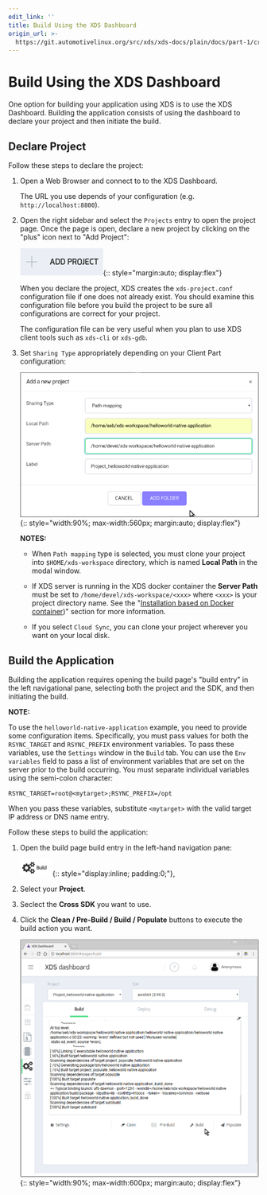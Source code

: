 ```yaml
---
edit_link: ''
title: Build Using the XDS Dashboard
origin_url: >-
  https://git.automotivelinux.org/src/xds/xds-docs/plain/docs/part-1/create-app-build-dashboard.md?h=flounder
---
```


<!-- WARNING: This file is generated by fetch_docs.js using /home/boron/Documents/AGL/docs-webtemplate/site/_data/tocs/devguides/flounder/xds-docs-guides-flounder-devguides-book.yml -->

# Build Using the XDS Dashboard

One option for building your application using XDS is to use
the XDS Dashboard.
Building the application consists of using the dashboard
to declare your project and then initiate the build.

## Declare Project

Follow these steps to declare the project:

1. Open a Web Browser and connect to to the XDS Dashboard.

   The URL you use depends of your configuration (e.g. `http://localhost:8800`).

2. Open the right sidebar and select the `Projects` entry to open the
   project page.
   Once the page is open, declare a new project by clicking on the
   "plus" icon next to "Add Project":

   ![](./pictures/xds-dashboard-icon-2.png){:: style="margin:auto; display:flex"}

   When you declare the project, XDS creates the `xds-project.conf`
   configuration file if one does not already exist.
   You should examine this configuration file before you build the
   project to be sure all configurations are correct for your project.

   The configuration file can be very useful when you plan to use
   XDS client tools such as `xds-cli` or `xds-gdb`.

   <!-- pagebreak -->

3. Set `Sharing Type` appropriately depending on your Client Part
   configuration:

   ![](./pictures/xds-dashboard-prj-1.png){:: style="width:90%; max-width:560px; margin:auto; display:flex"}

   <!-- section-note -->
   **NOTES:**

   - When `Path mapping` type is selected, you must clone your project into
     `$HOME/xds-workspace` directory, which is named **Local Path** in the modal window.

   - If XDS server is running in the XDS docker container
     the **Server Path** must be set to `/home/devel/xds-workspace/<xxx>`
     where `<xxx>` is your project directory name.
     See the "[Installation based on Docker container](server-part.html#docker-container))"
     section for more information.

   - If you select `Cloud Sync`, you can clone your project wherever you want on
     your local disk.
   <!-- end-section-note -->

## Build the Application

Building the application requires opening the build page's "build entry" in the
left navigational pane, selecting both the project and the SDK, and
then initiating the build.

<!-- section-note -->
**NOTE:**

To use the `helloworld-native-application` example, you need to provide
some configuration items.
Specifically, you must pass values for both the
`RSYNC_TARGET` and `RSYNC_PREFIX` environment variables.
To pass these variables, use the `Settings` window in the `Build` tab.
You can use the `Env variables` field to pass a list of environment variables
that are set on the server prior to the build occurring.
You must separate individual variables using the semi-colon character:

```
RSYNC_TARGET=root@<mytarget>;RSYNC_PREFIX=/opt
```

When you pass these variables, substitute `<mytarget>` with the valid
target IP address or DNS name entry.
<!-- end-section-note -->

Follow these steps to build the application:

1. Open the build page build entry in the left-hand navigation pane:

   ![](./pictures/xds-dashboard-icon-3.png){:: style="display:inline; padding:0;"},

2. Select your **Project**.

3. Seclect the **Cross SDK** you want to use.

4. Click the **Clean / Pre-Build / Build / Populate** buttons to execute
   the build action you want.

   ![](./pictures/xds-dashboard-prj-2.png){:: style="width:90%; max-width:600px; margin:auto; display:flex"}
